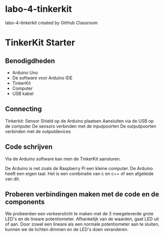 # labo-4-tinkerkit
labo-4-tinkerkit created by GitHub Classroom

# TinkerKit Starter

## Benodigdheden
- Arduino Uno
- De software voor Arduino IDE
- TinkerKit
- Computer
- USB kabel



## Connecting

Tinkerkit: Sensor Shield op de Arduino plaatsen
Aansluiten via de USB op de computer
De sensors verbinden met de inputpoorten
De outputpoorten verbinden met de outputdevices

## Code schrijven

Via de Arduino software kan men de TinkerKit aansturen.

De Arduino is net zoals de Raspberry Pi een kleine computer.
De Arduino heeft een eigen taal. Het is een combinatie van c en c++ of een afgeleide van dit.

## Proberen verbindingen maken met de code en de components
We probeerden een verkeerslicht te maken met de 3 meegeleverde grote LED's en de lineare potentiometer. Afhankelijk van de waarden, gaat LED uit of aan.
Door zowel een lineare als een normale potentiometer aan te sluiten, kunnen we de lichten dimmen en de LED's doen veranderen.

